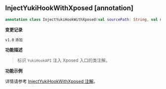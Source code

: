 ## InjectYukiHookWithXposed [annotation]

```kotlin
annotation class InjectYukiHookWithXposed(val sourcePath: String, val modulePackageName: String)
```

**变更记录**

`v1.0` `添加`

**功能描述**

> 标识 `YukiHookAPI` 注入 Xposed 入口的类注解。

**功能示例**

详情请参考 [InjectYukiHookWithXposed 注解](config/xposed-using?id=injectyukihookwithxposed-注解)。